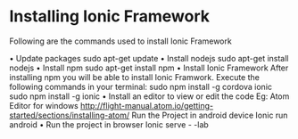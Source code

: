 
#  Installing Ionic Framework

Following are the commands used to install Ionic Framework

•	Update packages
           sudo apt-get update
•	Install nodejs
   	sudo apt-get install nodejs
•	Install npm
sudo apt-get install npm
•	Install Ionic Framework
After installing npm you will be able to install Ionic Framwork. Execute the following commands in your terminal:
sudo npm install -g cordova ionic
sudo npm install -g ionic
•	Install an editor to view or edit the code
Eg: Atom Editor for windows
 http://flight-manual.atom.io/getting-started/sections/installing-atom/
Run the Project in android device
Ionic run android
•	Run the project in browser
Ionic serve - -lab

